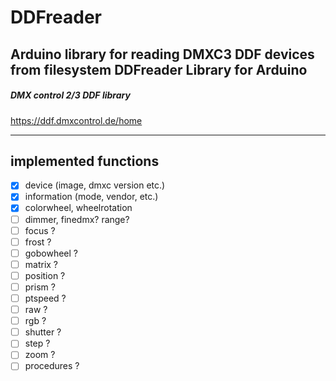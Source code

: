# DDFreader
Arduino library for reading DMXC3 DDF devices from filesystem
DDFreader Library for Arduino
----
##### DMX control 2/3 DDF library

 https://ddf.dmxcontrol.de/home

---
## implemented functions
 * [X] device (image, dmxc version etc.)
 * [X] information (mode, vendor, etc.)
 * [X] colorwheel, wheelrotation
 * [ ] dimmer, finedmx? range?
 * [ ] focus ?
 * [ ] frost ?
 * [ ] gobowheel ?
 * [ ] matrix ?
 * [ ] position ?
 * [ ] prism ?
 * [ ] ptspeed ?
 * [ ] raw ?
 * [ ] rgb ?
 * [ ] shutter ?
 * [ ] step ?
 * [ ] zoom ?
 * [ ] procedures ?
